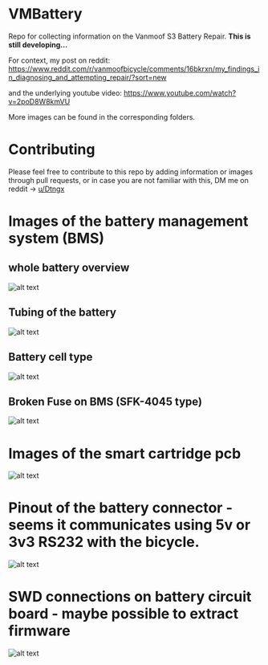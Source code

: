# VMBattery
Repo for collecting information on the Vanmoof S3 Battery Repair.
**This is still developing...**

For context, my post on reddit:
https://www.reddit.com/r/vanmoofbicycle/comments/16bkrxn/my_findings_in_diagnosing_and_attempting_repair/?sort=new

and the underlying youtube video:
https://www.youtube.com/watch?v=2poD8W8kmVU

More images can be found in the corresponding folders.

# Contributing
Please feel free to contribute to this repo by adding information or images through pull requests, or in case you are not familiar with this, DM me on reddit -> [u/Dtngx](https://www.reddit.com/user/Dtngx)

# Images of the battery management system (BMS)
## whole battery overview
![alt text](https://github.com/dtngx/VMBattery/blob/main/batteryImages/wholeBatteryModule_low.JPG?raw=true)
## Tubing of the battery
![alt text](https://github.com/dtngx/VMBattery/blob/main/batteryImages/batteryTube_low.JPG?raw=true)
## Battery cell type
![alt text](https://github.com/dtngx/VMBattery/blob/main/batteryImages/cellType18650MJ1_low.JPG?raw=true)
## Broken Fuse on BMS (SFK-4045 type)
![alt text](https://github.com/dtngx/VMBattery/blob/main/batteryImages/originalBrokenFuse_low.jpg?raw=true)

# Images of the smart cartridge pcb
![alt text](https://github.com/dtngx/VMBattery/blob/main/cartridgeImages/pcbOverview_stichedPano_high.jpg?raw=true)

# Pinout of the battery connector - seems it communicates using 5v or 3v3 RS232 with the bicycle.

![alt text](https://github.com/dtngx/VMBattery/blob/main/batteryImages/batteryConnectorPinout.jpg?raw=true)

# SWD connections on battery circuit board - maybe possible to extract firmware

![alt text](https://github.com/dtngx/VMBattery/blob/main/batteryImages/batterySWDConnections.jpg?raw=true)
